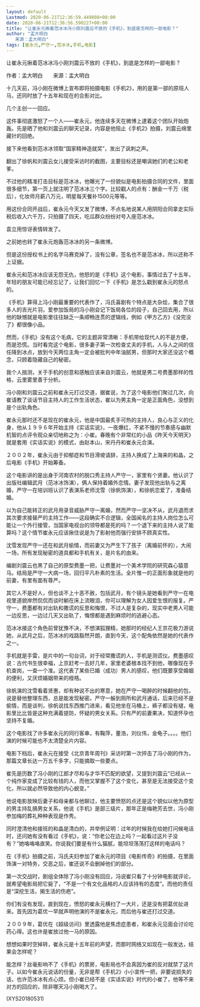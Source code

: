 ```yaml
---
layout: default
Lastmod: 2020-06-21T12:36:59.449808+00:00
date: 2020-06-21T12:36:56.590227+00:00
title: "让崔永元揪着范冰冰冯小刚刘震云不放的《手机》，到底是怎样的一部电影？"
author: "孟大明白
　　来源：孟大明白"
tags: [崔永元,严守一,范冰冰,手机,电影]
---
```


让崔永元揪着范冰冰冯小刚刘震云不放的《手机》，到底是怎样的一部电影？

作者：孟大明白　　来源：孟大明白

十几天前，冯小刚在微博上宣布即将拍摄电影《手机2》，用的是第一部的原班人马，还同时放了十五年和现在的合影对比。

几个主创一一回应。

这件事彻底激怒了一个人——崔永元，他连续多天在微博上逮着这个团队开始炮轰。先是晒了他和刘震云的聊天记录，内容是他阻止《手机2》拍摄，刘震云绵里藏针的回绝。

接下来他看到范冰冰领取“国家精神造就奖”，发出了讽刺之声。

翻出了徐帆和刘震云女儿接受采访时的截图，主要目标还是嘲讽她们的老公和老爹。

不过他的精准打击目标是范冰冰，他曝光了一份貌似是电影拍摄合同的文件，里面很多细节，第一页上就注明了范冰冰三个字。比较戳人的点有：酬金一千万（税后），化妆师月薪八万元，明星每天餐补1500元等等。

用这份合同开战后，崔永元今天又发了微博，不点名地说某人用阴阳合同拿走实际税后收入六千万，只拍摄了四天，吃瓜群众纷纷对号入座范冰冰。

袁立用惊讶表情转发了。

之前她也转了崔永元炮轰范冰冰的另一条微博。

但是这份授权书上的名字马赛克掉了，没有公章，签名也不是范冰冰，所以还称不上证据。

崔永元和范冰冰应该无怨无仇，他怒的是《手机》这个电影，事情过去了十五年，年轻的朋友可能已经忘记了，让我们回忆一下《手机》是怎么戳到崔永元的怒点的。

《手机》算得上冯小刚最重要的代表作了，冯氏喜剧有个特点是大杂烩，集合了很多人的吉光片羽，爱参加饭局的冯小刚会记下饭局各位的段子，自己回去用，所以他的缺憾就是电影里往往缺乏一条顺畅连贯的逻辑线，例如《甲方乙方》《没完没了》都很像小品。

然而，《手机》没有这个毛病，它的主题非常清晰：手机带给现代人的不是方便，而是恐慌。当时看完这个电影，很多妻子第一次检查丈夫的手机，人与人之间的信任降到冰点，放到今天两位主角一定会被批判中年油腻男，但那时大家还没这个概念，只顾着隐藏自己的秘密。

我个人揣测，关于手机的创意和感触应该来自刘震云，他就是男二号费墨那样的性格，云里雾里善于分析。

冯小刚和刘震云之前和崔永元打过交道，据崔说，为了这个电影他们聚过几次，向崔请教了谈话节目主持人的工作生活状态，崔以为男主角一定是正面角色，没想到是个出轨角色。

崔永元那时还不是现在的崔永元，他是中国最炙手可热的主持人，良心与正义的化身，他从１９９６年开始主持《实话实说》，一夜爆红，不紧不慢的节奏感与幽默机智的点评令观众亲切地称之为：小崔。春晚有个非常红的小品《昨天今天明天》就是套用《实话实说》的模式，由赵本山，宋丹丹和崔永元合演。

２００２年，崔永元由于抑郁症和节目滑坡请辞，主持人换成了上海来的和晶，之后电影《手机》开始筹备。

这个电影讲的是出身于河南农村的脱口秀主持人严守一，家里有个贤妻。他认识了出版社编辑武月（范冰冰饰演），俩人保持着婚外恋情。妻子发现他出轨与之离婚，严守一在培训班认识了表演系老师沈雪（徐帆饰演），和徐帆恋爱了，准备结婚。

以为自己能转正的武月用录音威胁严守一离婚，然而严守一坚决不从，武月退而求其次要求接替严的主持工作——这段确实不合逻辑，全国闻名的主持人岗位怎么可能让一个外行接管，当国家电视台的领导都是死的吗？一个退下来的主持人说了能算吗？这个情节崔永元应该揪住说是为了影射他而强行安排不顾真实性。

沈雪发现严守一还在和武月偷情，而前妻又为严生下了孩子（离婚前怀的），大闹一场，所有发现秘密的道具都和手机有关，是片名的由来。

编剧刘震云也黑了自己的原型费墨一把，让费墨对一个美术学院的研究森心猿意马。结局是严守一大病一场，回归平凡朴素的生活。全片惟一的正面形象就是他的前妻，有里有面有尊严。

其它人不是好人，但也谈不上十恶不赦，包括武月，有个镜头是她看到严守一在电视里道貌岸然侃侃而谈时躺在床上流眼泪，你可以理解为女人因爱生恨的报复。严守一，费墨都有对出轨和撒谎的反思和悔恨，不过人是复杂的，现实中老男人可能一边反思，一边过几天又出轨了，悔恨都是遇到麻烦时的逃避心态。

范冰冰接这个角色前曾犹豫不决，不想演狐狸精，她那时的经纪人王京花极力游说她，从武月之后，范冰冰的戏路豁然开朗，直到今天，这个配角依然是她的代表作之一。

手机就是手雷，是片中的一句台词，对于经常撒谎的人，手机是测谎仪。费墨感叹说：古代书生很幸福，上京赶考一去好几年，家里老婆根本找不到他，哪像现在手机查岗，一查一个准。这代表了某些已婚（成功）男人的感叹，他们既要享受婚姻的便利，又厌烦婚姻带来的桎梏。

徐帆演的沈雪看着贤惠，却有种说不出的寒意，她在严守一喝醉的时候翻他的包，说是替他整理东西，总是能发现秘密。严守一躲到厕所和武月通话，后来已经不是偷情，而是谈判，徐帆说找东西推门进来，看见他坐在马桶上，裤子都没有褪，电影里比比皆是这种充满着提防，怀疑的男女关系。只有严的前妻果决，知道怀孕也坚持不复婚。

这个电影找了许多崔永元的同行客串，有鞠萍，董浩，刘仪伟，金龟子。。。。他们演的时候可能也不太清楚全片内容。

电影下档后，崔永元在接受《北京青年周刊》采访时第一次抨击了冯小刚的作为，那篇文章长达一万五千多字，只能摘取一些要点。

崔先是历数了冯小刚的江郎才尽和与才华不匹配的欲望，又提到刘震云“已经从一个纯作家变成了比较有钱的人，而他又掌握不了这个变化，甚至是无法接受这个变化，所以就必然导致他的内心蜕变。”

他说电影放映后妻子和母亲都与他聊过，他主要愤怒的点还是这个貌似以他为原型的男主持乱搞男女关系，他说《手机》是部三级片，那年正是梅艳芳去世，冯小刚参加梅的葬礼种种表现是作秀。

同时澄清他和接班的和晶是清白的，并举例证明：过年的时候我在给她打问候电话时，还问她有没有看过《手机》，说：“你老公在边上吗？一起看过这片子没有？”她咯咯咯直笑。你说我们要是有什么猫腻，能坦坦荡荡打这样的电话吗？

在《手机》拍摄之前，冯氏夫妇参加了崔永元的项目《电影传奇》的拍摄，在里面饰演一对特务，交恶之后，崔还说不会删掉他们的部分。

第一次交战时，剧组全体除了冯小刚没有回应，冯说崔只看了十分钟电影就评论，就希望电影局把它毙了，“不是一个有文化品格的人应该持有的态度”。而他的责任是“深挖生活，揭生活的伤疤”。

你们有没有发现，直到现在，愤怒的崔永元横扫了一大片，还是没有把葛优扯进来。首先因为葛优一早就声明他演的不是崔永元，而后他与崔还打过交道。

２００９年，葛优在《超级访问》里透露他是焦虑症患者，和崔永元见面会讨论吃药心得。这也许是崔放过他一马的原因。

想想如果时空掉转，崔永元是十五年前的声望，而那时网络又如现在一般发达，结果会怎样呢？

能怎样？丝毫影响不了《手机》的票房，电影局也不会真因为崔的反对就禁了这片子。以如今崔永元说话的份量，无非是帮《手机2》小小宣传一把，非要说损失的话，也许范冰冰有点心烦。但小崔已经不是《实话实说》时代的小崔了，他等不来对方的回应的，除非哪天冯小刚喝大了。

(XYS20180531)

